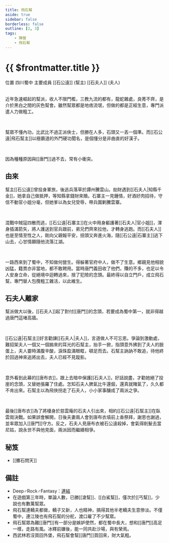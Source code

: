 ```yaml
---
title: 飛石幫
aside: true
sidebar: false
borderless: false
outline: [2, 3]
tags:
    - 陣營
    - 飛石幫
---
```


# {{ $frontmatter.title }}

<InfoList position="right">
	<Info title="陣營資料" :open=true>
		<table>
			<ChTr>
				<ChTd isTitle=true>
					位置
				</ChTd>
				<ChTd>
					四川蜀中
				</ChTd>
			</ChTr>
            <ChTr>
				<ChTd isTitle=true position='center'>
					主要成員
				</ChTd>
			</ChTr>
			<ChTr>
                <ChTd position='center'>
                    [[石公遠]] (幫主)
                </ChTd>
            </ChTr>
            <ChTr>
                <ChTd position='center'>
                    [[石夫人]] (夫人)
                </ChTd>
            </ChTr>
		</table>
	</Info>
</InfoList>

近年急速崛起的幫派，收人不限門檻，三教九流的都有，龍蛇雜處，良莠不齊，是介於黑白之間的灰色幫會。雖然幫眾都是地痞流氓，但做的都是正經生意，專門派遣人力做粗工。

<br>

幫眾不懂內功，比武比不過正派俠士，但勝在人多，石頭又一丟一個準。而[[石公遠|飛石幫主]]以極霸道的外門硬功聞名，是個懂分是非曲直的好漢子。

<br>

因為種種原因與[[唐門]]過不去，常有小衝突。
<br clear="all">

## 由來

幫主[[石公遠]]曾投身軍旅，後逃兵落草於譚州騰雲山。劫財遇到[[石夫人|知縣千金]]，她拿自己做抵押，等知縣拿錢財來贖。石寨主一見鍾情，好酒好肉招待，守信不動官小姐分毫，但她爹以為女兒受辱，帶兵圍剿騰雲寨。

<br>

混戰中賊寇四散而逃，[[石公遠|石寨主]]在火中用身軀護著[[石夫人|官小姐]]，渾身插滿箭矢，將人護送到官兵跟前，弟兄們齊來拉他，才轉身逃跑。而[[石夫人]]也是至情至性之人，剛向父親報平安，扭頭又奔進火海，隨[[石公遠|石寨主]]逃下山去，心甘情願隨他流落江湖。

<br>

一路西來到了蜀中，不知做何營生。得躲著官府中人，做不了生意。鄉親見他相貌凶猛，籍貫亦非當地，都不敢聘用。當時唐門義田收了他們，賺的不多，也足以令人安身立命，從絕境中迴轉過來，捨了犯險的念頭。最終得以自立門戶，成立飛石幫，專門替人包攬粗工雜活，以此維生。

## 石夫人離家

幫派做大以後，[[石夫人]]起了對付[[唐門]]的念頭，若要成為蜀中第一，就非得越過唐門這堵高牆。

<br>

[[石公遠|石幫主]]好言勸諫[[石夫人|夫人]]，言道做人不可忘恩。爭論到激動處，難招架夫人一個又一個搧來的耳光的石幫主，抬手一掀，指頭意外拂到了夫人的臉蛋上，夫人霎時滿腹辛酸，淚珠盈滿眼眶，頓足而去。石幫主訥訥不敢追，待他終於回過神來追將出去，夫人已經不見蹤影。

<br>

意外看到此幕的[[唐布衣]]，跟上去暗中保護[[石夫人]]，好話說盡，才勸她絕了投崖的念頭，又替她張羅了住處。怎知石夫人脾氣比牛還倔，還真就賭氣了，久久都不肯出來。石幫主以為飛俠拐走了石夫人，小小家事釀成了兩派之爭。

<br>

最後[[唐布衣]]為了將棲身於慈雲庵的石夫人引出來，相約[[石公遠|石幫主]]在臥雲崗決戰。如果誤會解開，日後夫妻兩人會到唐布衣墳前上香祭拜，謝恩也謝過，並率眾加入[[唐門]]守方。反之，石夫人見唐布衣被石公遠殺掉，會氣得削髮去當尼姑，說永世不與他見面，兩派因而繼續相爭。

## 秘笈

- [[擲石問天]]

## 備註

- Deep♂Rock♂Fantasy：[連結](https://www.facebook.com/photo/?fbid=172733621791491&set=a.117318193999701)
- 在遊戲第三年時，單論人數，已勝[[滄幫]]、[[白鯊幫]]，僅次於[[丐幫]]，少說也有數萬幫眾。
- 飛石幫連轎夫都做，轎子又新，人也精神，搞得其他半老轎夫生意慘淡。不僅蜀中，連江陵也有飛石幫的分舵，渡口雇了不少幫眾。
- 飛石幫眾為難[[唐門]]有一部分是嫉妒使然，都在蜀中長大，想和[[唐門]]高足一樣，走路有風。冰釋前嫌後，能一同共赴沙場，與有榮焉。
- 西武林若沒買回外堡，飛石幫會幫[[唐門]]買回來，財大氣粗。